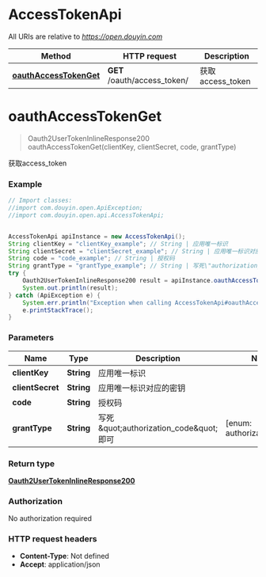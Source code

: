 # AccessTokenApi

All URIs are relative to *https://open.douyin.com*

Method | HTTP request | Description
------------- | ------------- | -------------
[**oauthAccessTokenGet**](AccessTokenApi.md#oauthAccessTokenGet) | **GET** /oauth/access_token/ | 获取access_token

<a name="oauthAccessTokenGet"></a>
# **oauthAccessTokenGet**
> Oauth2UserTokenInlineResponse200 oauthAccessTokenGet(clientKey, clientSecret, code, grantType)

获取access_token

### Example
```java
// Import classes:
//import com.douyin.open.ApiException;
//import com.douyin.open.api.AccessTokenApi;


AccessTokenApi apiInstance = new AccessTokenApi();
String clientKey = "clientKey_example"; // String | 应用唯一标识
String clientSecret = "clientSecret_example"; // String | 应用唯一标识对应的密钥
String code = "code_example"; // String | 授权码
String grantType = "grantType_example"; // String | 写死\"authorization_code\"即可
try {
    Oauth2UserTokenInlineResponse200 result = apiInstance.oauthAccessTokenGet(clientKey, clientSecret, code, grantType);
    System.out.println(result);
} catch (ApiException e) {
    System.err.println("Exception when calling AccessTokenApi#oauthAccessTokenGet");
    e.printStackTrace();
}
```

### Parameters

Name | Type | Description  | Notes
------------- | ------------- | ------------- | -------------
 **clientKey** | **String**| 应用唯一标识 |
 **clientSecret** | **String**| 应用唯一标识对应的密钥 |
 **code** | **String**| 授权码 |
 **grantType** | **String**| 写死\&quot;authorization_code\&quot;即可 | [enum: authorization_code]

### Return type

[**Oauth2UserTokenInlineResponse200**](Oauth2UserTokenInlineResponse200.md)

### Authorization

No authorization required

### HTTP request headers

 - **Content-Type**: Not defined
 - **Accept**: application/json

